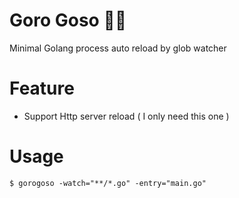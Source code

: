 # Goro Goso 🧟‍♂️
Minimal Golang process auto reload by glob watcher


# Feature
- Support Http server reload ( I only need this one )


# Usage
```
$ gorogoso -watch="**/*.go" -entry="main.go"
```

